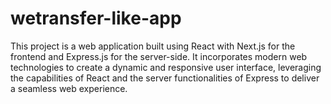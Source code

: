 # wetransfer-like-app
This project is a web application built using React with Next.js for the frontend and Express.js for the server-side. It incorporates modern web technologies to create a dynamic and responsive user interface, leveraging the capabilities of React and the server functionalities of Express to deliver a seamless web experience.
